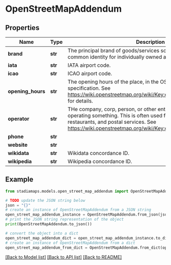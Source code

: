 # OpenStreetMapAddendum


## Properties

Name | Type | Description | Notes
------------ | ------------- | ------------- | -------------
**brand** | **str** | The principal brand of goods/services sold at a place, or the common identity for individually owned and operated stores. | [optional] 
**iata** | **str** | IATA airport code. | [optional] 
**icao** | **str** | ICAO airport code. | [optional] 
**opening_hours** | **str** | The opening hours of the place, in the OSM Opening Hours specification.  See https://wiki.openstreetmap.org/wiki/Key:opening_hours/specification for details. | [optional] 
**operator** | **str** | THe company, corp, person, or other entity directly in charge of operating something.  This is often used for public transport, hotels, restaurants, and postal services. See https://wiki.openstreetmap.org/wiki/Key:operator for details | [optional] 
**phone** | **str** |  | [optional] 
**website** | **str** |  | [optional] 
**wikidata** | **str** | Wikidata concordance ID. | [optional] 
**wikipedia** | **str** | Wikipedia concordance ID. | [optional] 

## Example

```python
from stadiamaps.models.open_street_map_addendum import OpenStreetMapAddendum

# TODO update the JSON string below
json = "{}"
# create an instance of OpenStreetMapAddendum from a JSON string
open_street_map_addendum_instance = OpenStreetMapAddendum.from_json(json)
# print the JSON string representation of the object
print(OpenStreetMapAddendum.to_json())

# convert the object into a dict
open_street_map_addendum_dict = open_street_map_addendum_instance.to_dict()
# create an instance of OpenStreetMapAddendum from a dict
open_street_map_addendum_from_dict = OpenStreetMapAddendum.from_dict(open_street_map_addendum_dict)
```
[[Back to Model list]](../README.md#documentation-for-models) [[Back to API list]](../README.md#documentation-for-api-endpoints) [[Back to README]](../README.md)


